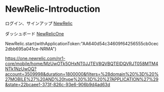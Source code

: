# NewRelic-Introduction

ログイン、サインアップ [NewRelic](https://newrelic.com/jp)

ダッシュボード [NewRelicOne](https://one.newrelic.com/nr1-core?account=3509998&state=e31a9317-206f-3e91-784e-da6ad2876ec7
)



NewRelic.start(withApplicationToken:"AA640d54c34609f64256555cb0cec2dbb695a041ce-NRMA")

https://one.newrelic.com/nr1-core/mobile/home/MzUwOTk5OHxNT0JJTEV8QVBQTElDQVRJT058MTM4NTk1NzUwOQ?account=3509998&duration=1800000&filters=%28domain%20%3D%20%27MOBILE%27%20AND%20type%20%3D%20%27APPLICATION%27%29&state=22bcaee1-373f-826c-93e6-906b9d4ad63d
